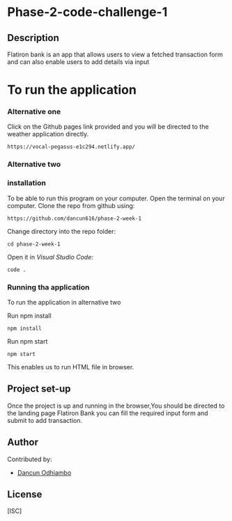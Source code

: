 # Phase-2-code-challenge-1
## Description
Flatiron bank is an app that allows users to view a fetched transaction form and can also enable users to add details via input 

# To run the application
### Alternative one 
Click on the Github pages link provided and you will be directed to the weather application directly.

    https://vocal-pegasus-e1c294.netlify.app/

### Alternative two
### installation
To be able to run this program on your computer.
Open the terminal on your computer.
Clone the repo from github using:

    https://github.com/dancun616/phase-2-week-1

Change directory into the repo folder:

    cd phase-2-week-1

Open it in *Visual Studio Code:*

    code .


### Running tha application
To run the application in alternative two 

 Run npm install

    npm install
Run npm start

    npm start
This enables us to run HTML file in browser.
## Project set-up
Once the project is up and running in the browser,You should be directed to the landing page Flatiron Bank you can fill the required input form and submit to add transaction. 


## Author
Contributed by:
- [Dancun Odhiambo](https://www.github.com/dancun616)

## License

[ISC]